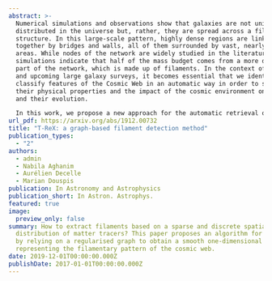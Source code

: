 ```yaml
---
abstract: >-
  Numerical simulations and observations show that galaxies are not uniformly
  distributed in the universe but, rather, they are spread across a filamentary
  structure. In this large-scale pattern, highly dense regions are linked
  together by bridges and walls, all of them surrounded by vast, nearly-empty
  areas. While nodes of the network are widely studied in the literature,
  simulations indicate that half of the mass budget comes from a more diffuse
  part of the network, which is made up of filaments. In the context of recent
  and upcoming large galaxy surveys, it becomes essential that we identify and
  classify features of the Cosmic Web in an automatic way in order to study
  their physical properties and the impact of the cosmic environment on galaxies
  and their evolution.

  In this work, we propose a new approach for the automatic retrieval of the underlying filamentary structure from a 2D or 3D galaxy distribution using graph theory and the assumption that paths that link galaxies together with the minimum total length highlight the underlying distribution. To obtain a smoothed version of this topological prior, we embedded it in a Gaussian mixtures framework. In addition to a geometrical description of the pattern, a bootstrap-like estimate of these regularised minimum spanning trees allowed us to obtain a map characterising the frequency at which an area of the domain is crossed. Using the distribution of halos derived from numerical simulations, we show that the proposed method is able to recover the filamentary pattern in a 2D or 3D distribution of points with noise and outliers robustness with a few comprehensible parameters. 
url_pdf: https://arxiv.org/abs/1912.00732
title: "T-ReX: a graph-based filament detection method"
publication_types:
  - "2"
authors:
  - admin
  - Nabila Aghanim
  - Aurélien Decelle
  - Marian Douspis
publication: In Astronomy and Astrophysics
publication_short: In Astron. Astrophys.
featured: true
image:
  preview_only: false
summary: How to extract filaments based on a sparse and discrete spatial
  distribution of matter tracers? This paper proposes an algorithm for doing so
  by relying on a regularised graph to obtain a smooth one-dimensional structure
  representing the filamentary pattern of the cosmic web.
date: 2019-12-01T00:00:00.000Z
publishDate: 2017-01-01T00:00:00.000Z
---
```


